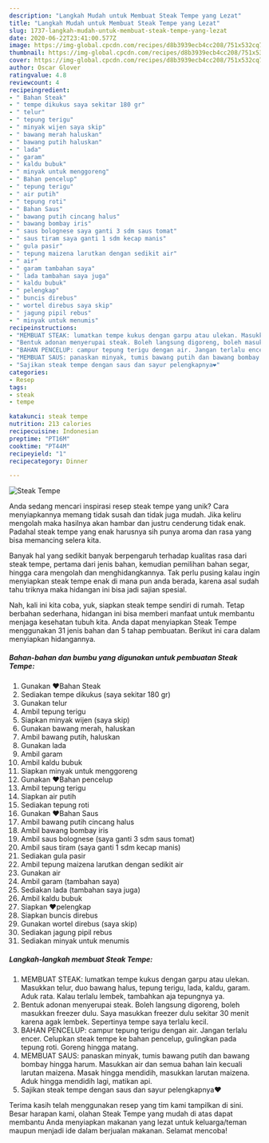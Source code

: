 ```yaml
---
description: "Langkah Mudah untuk Membuat Steak Tempe yang Lezat"
title: "Langkah Mudah untuk Membuat Steak Tempe yang Lezat"
slug: 1737-langkah-mudah-untuk-membuat-steak-tempe-yang-lezat
date: 2020-06-22T23:41:00.577Z
image: https://img-global.cpcdn.com/recipes/d8b3939ecb4cc208/751x532cq70/steak-tempe-foto-resep-utama.jpg
thumbnail: https://img-global.cpcdn.com/recipes/d8b3939ecb4cc208/751x532cq70/steak-tempe-foto-resep-utama.jpg
cover: https://img-global.cpcdn.com/recipes/d8b3939ecb4cc208/751x532cq70/steak-tempe-foto-resep-utama.jpg
author: Oscar Glover
ratingvalue: 4.8
reviewcount: 4
recipeingredient:
- " Bahan Steak"
- " tempe dikukus saya sekitar 180 gr"
- " telur"
- " tepung terigu"
- " minyak wijen saya skip"
- " bawang merah haluskan"
- " bawang putih haluskan"
- " lada"
- " garam"
- " kaldu bubuk"
- " minyak untuk menggoreng"
- " Bahan pencelup"
- " tepung terigu"
- " air putih"
- " tepung roti"
- " Bahan Saus"
- " bawang putih cincang halus"
- " bawang bombay iris"
- " saus bolognese saya ganti 3 sdm saus tomat"
- " saus tiram saya ganti 1 sdm kecap manis"
- " gula pasir"
- " tepung maizena larutkan dengan sedikit air"
- " air"
- " garam tambahan saya"
- " lada tambahan saya juga"
- " kaldu bubuk"
- " pelengkap"
- " buncis direbus"
- " wortel direbus saya skip"
- " jagung pipil rebus"
- " minyak untuk menumis"
recipeinstructions:
- "MEMBUAT STEAK: lumatkan tempe kukus dengan garpu atau ulekan. Masukkan telur, duo bawang halus, tepung terigu, lada, kaldu, garam. Aduk rata. Kalau terlalu lembek, tambahkan aja tepungnya ya."
- "Bentuk adonan menyerupai steak. Boleh langsung digoreng, boleh masukkan freezer dulu. Saya masukkan freezer dulu sekitar 30 menit karena agak lembek. Sepertinya tempe saya terlalu kecil."
- "BAHAN PENCELUP: campur tepung terigu dengan air. Jangan terlalu encer. Celupkan steak tempe ke bahan pencelup, gulingkan pada tepung roti. Goreng hingga matang."
- "MEMBUAT SAUS: panaskan minyak, tumis bawang putih dan bawang bombay hingga harum. Masukkan air dan semua bahan lain kecuali larutan maizena. Masak hingga mendidih, masukkan larutan maizena. Aduk hingga mendidih lagi, matikan api."
- "Sajikan steak tempe dengan saus dan sayur pelengkapnya❤"
categories:
- Resep
tags:
- steak
- tempe

katakunci: steak tempe 
nutrition: 213 calories
recipecuisine: Indonesian
preptime: "PT16M"
cooktime: "PT44M"
recipeyield: "1"
recipecategory: Dinner

---
```



![Steak Tempe](https://img-global.cpcdn.com/recipes/d8b3939ecb4cc208/751x532cq70/steak-tempe-foto-resep-utama.jpg)

Anda sedang mencari inspirasi resep steak tempe yang unik? Cara menyiapkannya memang tidak susah dan tidak juga mudah. Jika keliru mengolah maka hasilnya akan hambar dan justru cenderung tidak enak. Padahal steak tempe yang enak harusnya sih punya aroma dan rasa yang bisa memancing selera kita.

Banyak hal yang sedikit banyak berpengaruh terhadap kualitas rasa dari steak tempe, pertama dari jenis bahan, kemudian pemilihan bahan segar, hingga cara mengolah dan menghidangkannya. Tak perlu pusing kalau ingin menyiapkan steak tempe enak di mana pun anda berada, karena asal sudah tahu triknya maka hidangan ini bisa jadi sajian spesial.




Nah, kali ini kita coba, yuk, siapkan steak tempe sendiri di rumah. Tetap berbahan sederhana, hidangan ini bisa memberi manfaat untuk membantu menjaga kesehatan tubuh kita. Anda dapat menyiapkan Steak Tempe menggunakan 31 jenis bahan dan 5 tahap pembuatan. Berikut ini cara dalam menyiapkan hidangannya.

<!--inarticleads1-->

##### Bahan-bahan dan bumbu yang digunakan untuk pembuatan Steak Tempe:

1. Gunakan  ❤Bahan Steak
1. Sediakan  tempe dikukus (saya sekitar 180 gr)
1. Gunakan  telur
1. Ambil  tepung terigu
1. Siapkan  minyak wijen (saya skip)
1. Gunakan  bawang merah, haluskan
1. Ambil  bawang putih, haluskan
1. Gunakan  lada
1. Ambil  garam
1. Ambil  kaldu bubuk
1. Siapkan  minyak untuk menggoreng
1. Gunakan  ❤Bahan pencelup
1. Ambil  tepung terigu
1. Siapkan  air putih
1. Sediakan  tepung roti
1. Gunakan  ❤Bahan Saus
1. Ambil  bawang putih cincang halus
1. Ambil  bawang bombay iris
1. Ambil  saus bolognese (saya ganti 3 sdm saus tomat)
1. Ambil  saus tiram (saya ganti 1 sdm kecap manis)
1. Sediakan  gula pasir
1. Ambil  tepung maizena larutkan dengan sedikit air
1. Gunakan  air
1. Ambil  garam (tambahan saya)
1. Sediakan  lada (tambahan saya juga)
1. Ambil  kaldu bubuk
1. Siapkan  ❤pelengkap
1. Siapkan  buncis direbus
1. Gunakan  wortel direbus (saya skip)
1. Sediakan  jagung pipil rebus
1. Sediakan  minyak untuk menumis




<!--inarticleads2-->

##### Langkah-langkah membuat Steak Tempe:

1. MEMBUAT STEAK: lumatkan tempe kukus dengan garpu atau ulekan. Masukkan telur, duo bawang halus, tepung terigu, lada, kaldu, garam. Aduk rata. Kalau terlalu lembek, tambahkan aja tepungnya ya.
1. Bentuk adonan menyerupai steak. Boleh langsung digoreng, boleh masukkan freezer dulu. Saya masukkan freezer dulu sekitar 30 menit karena agak lembek. Sepertinya tempe saya terlalu kecil.
1. BAHAN PENCELUP: campur tepung terigu dengan air. Jangan terlalu encer. Celupkan steak tempe ke bahan pencelup, gulingkan pada tepung roti. Goreng hingga matang.
1. MEMBUAT SAUS: panaskan minyak, tumis bawang putih dan bawang bombay hingga harum. Masukkan air dan semua bahan lain kecuali larutan maizena. Masak hingga mendidih, masukkan larutan maizena. Aduk hingga mendidih lagi, matikan api.
1. Sajikan steak tempe dengan saus dan sayur pelengkapnya❤




Terima kasih telah menggunakan resep yang tim kami tampilkan di sini. Besar harapan kami, olahan Steak Tempe yang mudah di atas dapat membantu Anda menyiapkan makanan yang lezat untuk keluarga/teman maupun menjadi ide dalam berjualan makanan. Selamat mencoba!

